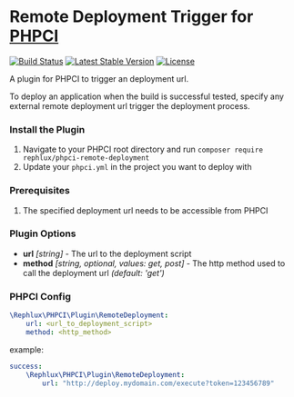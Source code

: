 # Remote Deployment Trigger for [PHPCI](https://www.phptesting.org)

[![Build Status](https://travis-ci.org/rephluX/phpci-remote-deployment.svg?branch=master)](https://travis-ci.org/rephluX/phpci-remote-deployment)
[![Latest Stable Version](https://poser.pugx.org/rephlux/phpci-remote-deployment/v/stable.svg)](https://packagist.org/packages/rephlux/phpci-remote-deployment)
[![License](https://poser.pugx.org/rephlux/phpci-remote-deployment/license.svg)](https://packagist.org/packages/rephlux/phpci-remote-deployment)

A plugin for PHPCI to trigger an deployment url.

To deploy an application when the build is successful tested, specify any external remote deployment url trigger the deployment process.

### Install the Plugin

1. Navigate to your PHPCI root directory and run `composer require rephlux/phpci-remote-deployment`
2. Update your `phpci.yml` in the project you want to deploy with

### Prerequisites

1. The specified deployment url needs to be accessible from PHPCI

### Plugin Options
- **url** _[string]_ - The url to the deployment script
- **method** _[string, optional, values: get, post]_ - The http method used to call the deployment url _(default: 'get')_

### PHPCI Config

```yml
\Rephlux\PHPCI\Plugin\RemoteDeployment:
    url: <url_to_deployment_script>
    method: <http_method>
```

example:

```yml
success:
    \Rephlux\PHPCI\Plugin\RemoteDeployment: 
        url: "http://deploy.mydomain.com/execute?token=123456789"

```